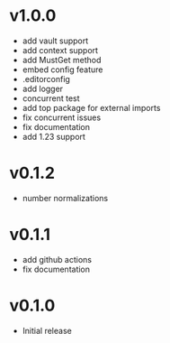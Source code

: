 # v1.0.0

- add vault support
- add context support
- add MustGet method
- embed config feature
- .editorconfig
- add logger
- concurrent test
- add top package for external imports
- fix concurrent issues
- fix documentation
- add 1.23 support

# v0.1.2

- number normalizations

# v0.1.1

- add github actions
- fix documentation

# v0.1.0

- Initial release
